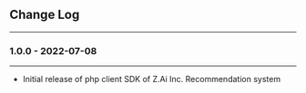 ## Change Log
---

### 1.0.0 - 2022-07-08
---
- Initial release of php client SDK of Z.Ai Inc. Recommendation system
